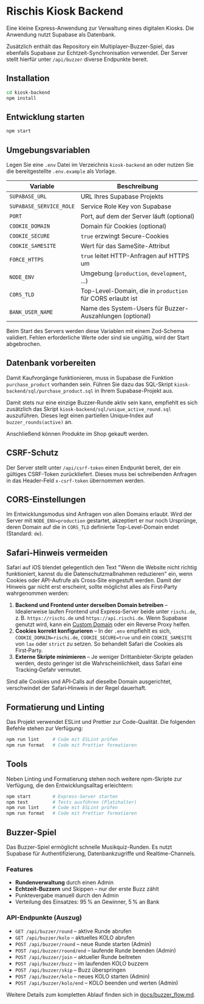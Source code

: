# Rischis Kiosk Backend

Eine kleine Express-Anwendung zur Verwaltung eines digitalen Kiosks. Die Anwendung nutzt Supabase als Datenbank.

Zusätzlich enthält das Repository ein Multiplayer-Buzzer-Spiel, das ebenfalls Supabase zur Echtzeit-Synchronisation verwendet. Der Server stellt hierfür unter `/api/buzzer` diverse Endpunkte bereit.

## Installation

```bash
cd kiosk-backend
npm install
```

## Entwicklung starten

```bash
npm start
```

## Umgebungsvariablen

Legen Sie eine `.env` Datei im Verzeichnis `kiosk-backend` an oder nutzen Sie die bereitgestellte `.env.example` als Vorlage.

| Variable                | Beschreibung                                                      |
| ----------------------- | ----------------------------------------------------------------- |
| `SUPABASE_URL`          | URL Ihres Supabase Projekts                                       |
| `SUPABASE_SERVICE_ROLE` | Service Role Key von Supabase                                     |
| `PORT`                  | Port, auf dem der Server läuft (optional)                         |
| `COOKIE_DOMAIN`         | Domain für Cookies (optional)                                     |
| `COOKIE_SECURE`         | `true` erzwingt Secure-Cookies                                    |
| `COOKIE_SAMESITE`       | Wert für das SameSite-Attribut                                    |
| `FORCE_HTTPS`           | `true` leitet HTTP-Anfragen auf HTTPS um                          |
| `NODE_ENV`              | Umgebung (`production`, `development`, ...) |
| `CORS_TLD`              | Top-Level-Domain, die in `production` für CORS erlaubt ist |
| `BANK_USER_NAME`        | Name des System-Users für Buzzer-Auszahlungen (optional) |

Beim Start des Servers werden diese Variablen mit einem Zod-Schema
validiert. Fehlen erforderliche Werte oder sind sie ungültig, wird der
Start abgebrochen.

## Datenbank vorbereiten

Damit Kaufvorgänge funktionieren, muss in Supabase die Funktion
`purchase_product` vorhanden sein. Führen Sie dazu das SQL-Skript
`kiosk-backend/sql/purchase_product.sql` in Ihrem Supabase-Projekt aus.

Damit stets nur eine einzige Buzzer‑Runde aktiv sein kann, empfiehlt es sich
zusätzlich das Skript `kiosk-backend/sql/unique_active_round.sql` auszuführen.
Dieses legt einen partiellen Unique‑Index auf `buzzer_rounds(active)` an.

Anschließend können Produkte im Shop gekauft werden.

## CSRF-Schutz

Der Server stellt unter `/api/csrf-token` einen Endpunkt bereit, der ein
gültiges CSRF-Token zurückliefert. Dieses muss bei schreibenden Anfragen in
das Header-Feld `x-csrf-token` übernommen werden.

## CORS-Einstellungen

Im Entwicklungsmodus sind Anfragen von allen Domains erlaubt. Wird der Server
mit `NODE_ENV=production` gestartet, akzeptiert er nur noch Ursprünge, deren
Domain auf die in `CORS_TLD` definierte Top-Level-Domain endet (Standard: `de`).

## Safari-Hinweis vermeiden

Safari auf iOS blendet gelegentlich den Text
"Wenn die Website nicht richtig funktioniert, kannst du die Datenschutzmaßnahmen
reduzieren" ein, wenn Cookies oder API-Aufrufe als Cross‑Site eingestuft werden.
Damit der Hinweis gar nicht erst erscheint, sollte möglichst alles als
First‑Party wahrgenommen werden:

1. **Backend und Frontend unter derselben Domain betreiben** –
   Idealerweise laufen Frontend und Express‑Server beide unter `rischi.de`, z. B.
   `https://rischi.de` und `https://api.rischi.de`. Wenn Supabase genutzt wird,
   kann ein [Custom Domain](https://supabase.com/docs/guides/platform/custom-domains)
   oder ein Reverse Proxy helfen.
2. **Cookies korrekt konfigurieren** – In der `.env` empfiehlt es sich,
   `COOKIE_DOMAIN=rischi.de`, `COOKIE_SECURE=true` und ein
   `COOKIE_SAMESITE` von `lax` oder `strict` zu setzen. So behandelt Safari die
   Cookies als First‑Party.
3. **Externe Skripte minimieren** – Je weniger Drittanbieter‑Skripte geladen
   werden, desto geringer ist die Wahrscheinlichkeit, dass Safari eine
   Tracking‑Gefahr vermutet.

Sind alle Cookies und API‑Calls auf dieselbe Domain ausgerichtet, verschwindet
der Safari‑Hinweis in der Regel dauerhaft.

## Formatierung und Linting

Das Projekt verwendet ESLint und Prettier zur Code-Qualität. Die folgenden Befehle stehen zur Verfügung:

```bash
npm run lint     # Code mit ESLint prüfen
npm run format   # Code mit Prettier formatieren
```

## Tools

Neben Linting und Formatierung stehen noch weitere npm-Skripte zur
Verfügung, die den Entwicklungsalltag erleichtern:

```bash
npm start        # Express-Server starten
npm test         # Tests ausführen (Platzhalter)
npm run lint     # Code mit ESLint prüfen
npm run format   # Code mit Prettier formatieren
```

## Buzzer-Spiel

Das Buzzer-Spiel ermöglicht schnelle Musikquiz-Runden. Es nutzt Supabase für Authentifizierung, Datenbankzugriffe und Realtime-Channels.

### Features

- **Rundenverwaltung** durch einen Admin
- **Echtzeit-Buzzern** und Skippen – nur der erste Buzz zählt
- Punktevergabe manuell durch den Admin
- Verteilung des Einsatzes: 95 % an Gewinner, 5 % an Bank

### API-Endpunkte (Auszug)

- `GET /api/buzzer/round` – aktive Runde abrufen
- `GET /api/buzzer/kolo` – aktuelles KOLO abrufen
- `POST /api/buzzer/round` – neue Runde starten (Admin)
- `POST /api/buzzer/round/end` – laufende Runde beenden (Admin)
- `POST /api/buzzer/join` – aktueller Runde beitreten
- `POST /api/buzzer/buzz` – im laufenden KOLO buzzern
- `POST /api/buzzer/skip` – Buzz überspringen
- `POST /api/buzzer/kolo` – neues KOLO starten (Admin)
- `POST /api/buzzer/kolo/end` – KOLO beenden und werten (Admin)

Weitere Details zum kompletten Ablauf finden sich in [docs/buzzer_flow.md](docs/buzzer_flow.md).
